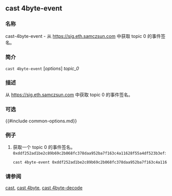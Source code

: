 ## cast 4byte-event

### 名称

cast-4byte-event - 从 <https://sig.eth.samczsun.com> 中获取 topic 0 的事件签名。

### 简介

``cast 4byte-event`` [*options*] *topic_0*

### 描述

从 <https://sig.eth.samczsun.com> 中获取 topic 0 的事件签名。

### 可选

{{#include common-options.md}}

### 例子

1. 获取一个 topic 0 的事件签名。`0xddf252ad1be2c89b69c2b068fc378daa952ba7f163c4a11628f55a4df523b3ef`:
    ```sh
    cast 4byte-event 0xddf252ad1be2c89b69c2b068fc378daa952ba7f163c4a11628f55a4df523b3ef
    ```

### 请参阅

[cast](./cast.md), [cast 4byte](./cast-4byte.md), [cast 4byte-decode](./cast-4byte-decode.md)

